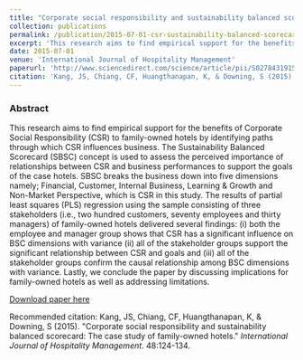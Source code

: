```yaml
---
title: "Corporate social responsibility and sustainability balanced scorecard: The case study of family-owned hotels"
collection: publications
permalink: /publication/2015-07-01-csr-sustainability-balanced-scorecard
excerpt: 'This research aims to find empirical support for the benefits of Corporate Social Responsibility (CSR) to family-owned hotels'
date: 2015-07-01
venue: 'International Journal of Hospitality Management'
paperurl: 'http://www.sciencedirect.com/science/article/pii/S0278431915000742'
citation: 'Kang, JS, Chiang, CF, Huangthanapan, K, & Downing, S (2015). &quot;Corporate social responsibility and sustainability balanced scorecard: The case study of family-owned hotels.&quot; <i>International Journal of Hospitality Management</i>. 48:124-134.'
---
```


### Abstract
This research aims to find empirical support for the benefits of Corporate Social Responsibility (CSR) to family-owned hotels by identifying paths through which CSR influences business. The Sustainability Balanced Scorecard (SBSC) concept is used to assess the perceived importance of relationships between CSR and business performances to support the goals of the case hotels. SBSC breaks the business down into five dimensions namely; Financial, Customer, Internal Business, Learning & Growth and Non-Market Perspective, which is CSR in this study. The results of partial least squares (PLS) regression using the sample consisting of three stakeholders (i.e., two hundred customers, seventy employees and thirty managers) of family-owned hotels delivered several findings: (i) both the employee and manager group shows that CSR has a significant influence on BSC dimensions with variance (ii) all of the stakeholder groups support the significant relationship between CSR and goals and (iii) all of the stakeholder groups confirm the causal relationship among BSC dimensions with variance. Lastly, we conclude the paper by discussing implications for family-owned hotels as well as addressing limitations.

[Download paper here](http://www.sciencedirect.com/science/article/pii/S0278431915000742)

Recommended citation: Kang, JS, Chiang, CF, Huangthanapan, K, & Downing, S (2015). "Corporate social responsibility and sustainability balanced scorecard: The case study of family-owned hotels." <i>International Journal of Hospitality Management</i>. 48:124-134.

